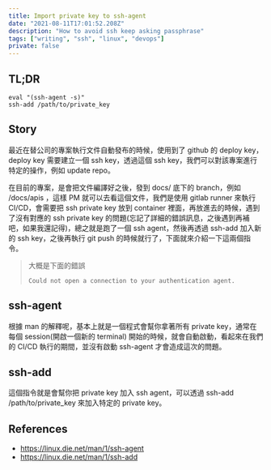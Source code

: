 ```yaml
---
title: Import private key to ssh-agent
date: "2021-08-11T17:01:52.208Z"
description: "How to avoid ssh keep asking passphrase"
tags: ["writing", "ssh", "linux", "devops"]
private: false
---
```


## TL;DR

```
eval "(ssh-agent -s)"
ssh-add /path/to/private_key
```

## Story

最近在替公司的專案執行文件自動發布的時候，使用到了 github 的 deploy key，deploy key 需要建立一個 ssh key，透過這個 ssh key，我們可以對該專案進行特定的操作，例如 update repo。

在目前的專案，是會把文件編譯好之後，發到 docs/ 底下的 branch，例如 /docs/apis ，這樣 PM 就可以去看這個文件，我們是使用 gitlab runner 來執行 CI/CD，會需要把 ssh private key 放到 container 裡面，再放進去的時候，遇到了沒有對應的 ssh private key 的問題(忘記了詳細的錯誤訊息，之後遇到再補吧，如果我還記得)，總之就是跑了一個 ssh agent，然後再透過 ssh-add 加入新的 ssh key，之後再執行 git push 的時候就行了，下面就來介紹一下這兩個指令。

> 大概是下面的錯誤
>
> ```
> Could not open a connection to your authentication agent.
> ```

## ssh-agent

根據 man 的解釋呢，基本上就是一個程式會幫你拿著所有 private key，通常在每個 session(開啟一個新的 terminal) 開始的時候，就會自動啟動，看起來在我們的 CI/CD 執行的期間，並沒有啟動 ssh-agent 才會造成這次的問題。

## ssh-add

這個指令就是會幫你把 private key 加入 ssh agent，可以透過 ssh-add /path/to/private_key 來加入特定的 private key。

## References

- https://linux.die.net/man/1/ssh-agent
- https://linux.die.net/man/1/ssh-add
